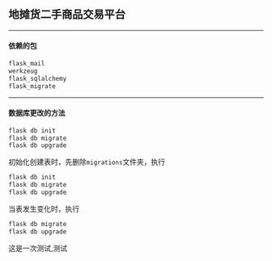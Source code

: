 ## 地摊货二手商品交易平台

----

#### 依赖的包

```python
flask_mail
werkzeug
flask_sqlalchemy
flask_migrate
```

----

#### 数据库更改的方法

```python
flask db init
flask db migrate
flask db upgrade
```

初始化创建表时，先删除`migrations`文件夹，执行
```python
flask db init
flask db migrate
flask db upgrade
```
当表发生变化时，执行
```python
flask db migrate
flask db upgrade
```

这是一次测试,测试
